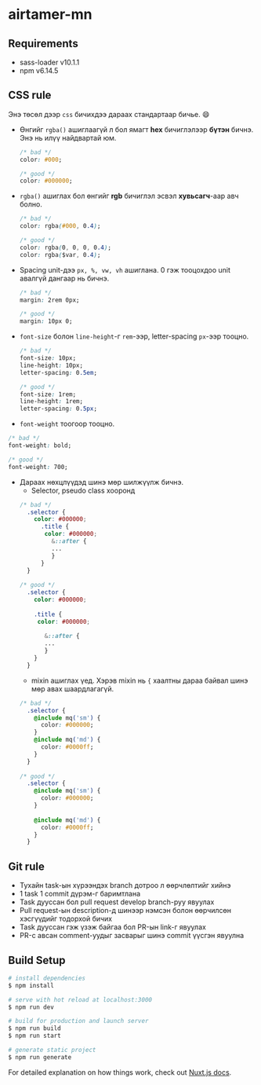 # airtamer-mn
## Requirements
- sass-loader v10.1.1
- npm v6.14.5
## CSS rule
Энэ төсөл дээр `css` бичихдээ дараах стандартаар бичье. 😄
- Өнгийг `rgba()` ашиглаагүй л бол ямагт **hex** бичиглэлээр **бүтэн** бичнэ. Энэ нь илүү найдвартай юм.
  ```css
  /* bad */
  color: #000;
  
  /* good */
  color: #000000;
  ```
- `rgba()` ашиглах бол өнгийг **rgb** бичиглэл эсвэл **хувьсагч**-аар авч болно.
  ```css
  /* bad */
  color: rgba(#000, 0.4);
  
  /* good */
  color: rgba(0, 0, 0, 0.4);
  color: rgba($var, 0.4);
  ```
- Spacing unit-дээ `px, %, vw, vh` ашиглана. 0 гэж тооцохдоо unit авалгүй дангаар нь бичнэ.
  ```css
  /* bad */
  margin: 2rem 0px;
  
  /* good */
  margin: 10px 0;
  ```
- `font-size` болон `line-height`-г `rem`-ээр, letter-spacing `px`-ээр тооцно.
  ```css
  /* bad */
  font-size: 10px;
  line-height: 10px;
  letter-spacing: 0.5em;
  
  /* good */
  font-size: 1rem;
  line-height: 1rem;
  letter-spacing: 0.5px;
  ```
 - `font-weight` тоогоор тооцно.
  ```css
  /* bad */
  font-weight: bold;
  
  /* good */
  font-weight: 700;
  ```
- Дараах нөхцлүүдэд шинэ мөр шилжүүлж бичнэ. 
  - Selector, pseudo class хооронд
  ```css
  /* bad */
    .selector {
      color: #000000;
        .title {
         color: #000000;
           &::after {
           ...
           }
        }
    }
    
  /* good */
    .selector {
      color: #000000;
      
      .title {
       color: #000000;
        
         &::after {
         ...
         }
      }
    }
  ```
  - mixin ашиглах үед. Хэрэв mixin нь `{` хаалтны дараа байвал шинэ мөр авах шаардлагагүй.
  ```css
  /* bad */
    .selector {
      @include mq('sm') {
        color: #000000;
      }
      @include mq('md') {
        color: #0000ff;
      }
    }
    
  /* good */
    .selector {
      @include mq('sm') {
        color: #000000;
      }
      
      @include mq('md') {
        color: #0000ff;
      }
    }
  ```
## Git rule
- Тухайн task-ын хүрээндэх branch дотроо л өөрчлөлтийг хийнэ
- 1 task 1 commit дүрэм-г баримтлана
- Task дууссан бол pull request develop branch-руу явуулах
- Pull request-ын description-д шинээр нэмсэн болон өөрчилсөн хэсгүүдийг тодорхой бичих
- Task дууссан гэж үзэж байгаа бол PR-ын link-г явуулах
- PR-с авсан comment-уудыг засварыг шинэ commit үүсгэн явуулна
## Build Setup



```bash
# install dependencies
$ npm install

# serve with hot reload at localhost:3000
$ npm run dev

# build for production and launch server
$ npm run build
$ npm run start

# generate static project
$ npm run generate
```

For detailed explanation on how things work, check out [Nuxt.js docs](https://nuxtjs.org).
